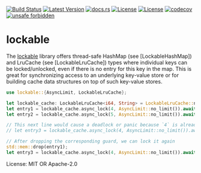 [![Build Status](https://github.com/smessmer/lockable/actions/workflows/ci.yml/badge.svg)](https://github.com/smessmer/lockable/actions/workflows/ci.yml)
[![Latest Version](https://img.shields.io/crates/v/lockable.svg)](https://crates.io/crates/lockable)
[![docs.rs](https://docs.rs/lockable/badge.svg)](https://docs.rs/lockable)
[![License](https://img.shields.io/badge/license-MIT-blue.svg)](https://github.com/smessmer/lockable/blob/master/LICENSE-MIT)
[![License](https://img.shields.io/badge/license-APACHE-blue.svg)](https://github.com/smessmer/lockable/blob/master/LICENSE-APACHE)
[![codecov](https://codecov.io/gh/smessmer/lockable/branch/master/graph/badge.svg?token=FRSBH7YYA9)](https://codecov.io/gh/smessmer/lockable)
[![unsafe forbidden](https://img.shields.io/badge/unsafe-forbidden-success.svg)](https://github.com/rust-secure-code/safety-dance/)

# lockable

The [lockable](https://crates.io/crates/lockable) library offers thread-safe
HashMap (see [LockableHashMap]) and LruCache (see [LockableLruCache]) types
where individual keys can be locked/unlocked, even if there is no entry for
this key in the map. This is great for synchronizing access to an underlying
key-value store or for building cache data structures on top of such
key-value stores.

```rust
use lockable::{AsyncLimit, LockableLruCache};

let lockable_cache: LockableLruCache<i64, String> = LockableLruCache::new();
let entry1 = lockable_cache.async_lock(4, AsyncLimit::no_limit()).await?;
let entry2 = lockable_cache.async_lock(5, AsyncLimit::no_limit()).await?;

// This next line would cause a deadlock or panic because `4` is already locked on this thread
// let entry3 = lockable_cache.async_lock(4, AsyncLimit::no_limit()).await?;

// After dropping the corresponding guard, we can lock it again
std::mem::drop(entry1);
let entry3 = lockable_cache.async_lock(4, AsyncLimit::no_limit()).await?;
```

License: MIT OR Apache-2.0
